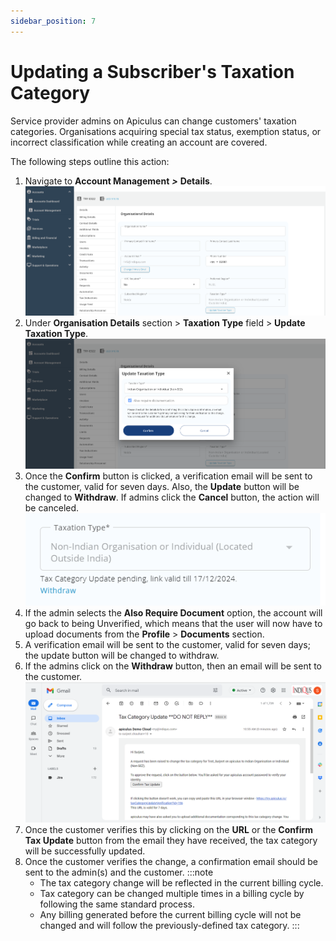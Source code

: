 ```yaml
---
sidebar_position: 7
---
```

# Updating a Subscriber's Taxation Category

Service provider admins on Apiculus can change customers' taxation categories. Organisations acquiring special tax status, exemption status, or incorrect classification while creating an account are covered.

The following steps outline this action:

1. Navigate to **Account Management** **_>_** **Details**.![Updating a Subscriber's Taxation Category](img/Taxation4.png)
2. Under **Organisation Details** section > **Taxation Type** field > **Update Taxation Type**.![Updating a Subscriber's Taxation Category](img/Taxation1.png)
2. Once the **Confirm** button is clicked, a verification email will be sent to the customer, valid for seven days. Also, the **Update** button will be changed to **Withdraw**. If admins click the **Cancel** button, the action will be canceled.   
   ![Updating a Subscriber's Taxation Category](img/Taxation2.png)
3. If the admin selects the **Also Require Document** option, the account will go back to being Unverified, which means that the user will now have to upload documents from the **Profile** > **Documents** section.
4. A verification email will be sent to the customer, valid for seven days; the update button will be changed to withdraw.
5. If the admins click on the **Withdraw** button, then an email will be sent to the customer.![Updating a Subscriber's Taxation Category](img/Taxation3.png)
6. Once the customer verifies this by clicking on the **URL** or the **Confirm Tax Update** button from the email they have received, the tax category will be successfully updated.
7. Once the customer verifies the change, a confirmation email should be sent to the admin(s) and the customer.
	:::note
	- The tax category change will be reflected in the current billing cycle.
	- Tax category can be changed multiple times in a billing cycle by following the same standard process.
	- Any billing generated before the current billing cycle will not be changed and will follow the previously-defined tax category.
	:::
